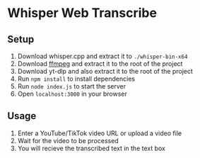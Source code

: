 # Whisper Web Transcribe

## Setup

1. Download whisper.cpp and extract it to `./whisper-bin-x64`
2. Download [ffmpeg](https://ffmpeg.org/download.html) and extract it to the root of the project
3. Download yt-dlp and also extract it to the root of the project
4. Run `npm install` to install dependencies
5. Run `node index.js` to start the server
6. Open `localhost:3000` in your browser

## Usage

1. Enter a YouTube/TikTok video URL or upload a video file
2. Wait for the video to be processed
3. You will recieve the transcribed text in the text box